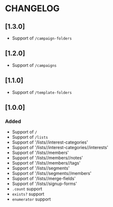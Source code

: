 # CHANGELOG

## [1.3.0]

- Support of `/campaign-folders`

## [1.2.0]

- Support of `/campaigns`

## [1.1.0]

- Support of `/template-folders`

## [1.0.0]

### Added
- Support of `/`
- Support of `/lists`
- Support of '/lists/<id>/interest-categories'
- Support of '/lists/<id>/interest-categories/<id>/interests'
- Support of '/lists/<id>/members'
- Support of '/lists/<id>/members/<id>/notes'
- Support of '/lists/<id>/members/<id>/tags'
- Support of '/lists/<id>/segments'
- Support of '/lists/<id>/segments/<id>/members'
- Support of '/lists/<id>/merge-fields'
- Support of '/lists/<id>/signup-forms'
- `.count` support
- `exists?` support
- `enumerator` support
